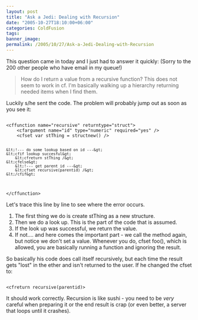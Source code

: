 ```yaml
---
layout: post
title: "Ask a Jedi: Dealing with Recursion"
date: "2005-10-27T18:10:00+06:00"
categories: ColdFusion 
tags: 
banner_image: 
permalink: /2005/10/27/Ask-a-Jedi-Dealing-with-Recursion
---
```


This question came in today and I just had to answer it quickly: (Sorry to the 200 other people who have email in my queue!)

<blockquote>
How do I return a value from a recursive function? This does not seem to work in cf. I'm basically walking up a hierarchy returning needed items when I find them.
</blockquote>

Luckily s/he sent the code. The problem will probably jump out as soon as you see it:

<code>
&lt;cffunction name="recursive" returntype="struct"&gt;
	&lt;cfargument name="id" type="numeric" required="yes" /&gt;
	&lt;cfset var stThing = structnew() /&gt;
	
	&lt;!--- do some lookup based on id ---&gt;
	&lt;cfif lookup succesful&gt;
		&lt;cfreturn stThing /&gt;
	&lt;cfelse&gt;
		&lt;!--- get parent id ---&gt;
		&lt;cfset recursive(parentid) /&gt;
	&lt;/cfif&gt;
	
&lt;/cffunction&gt;
</code>

Let's trace this line by line to see where the error occurs.

<ol>
<li>The first thing we do is create stThing as a new structure.
<li>Then we do a look up. This is the part of the code that is assumed.
<li>If the look up was successful, we return the value.
<li>If not.... and here comes the important part - we call the method again, but notice we don't set a value. Whenever you do, cfset foo(), which is allowed, you are basically running a function and ignoring the result.
</ol>

So basically his code does call itself recursively, but each time the result gets "lost" in the ether and isn't returned to the user. If he changed the cfset to:

<code>
&lt;cfreturn recursive(parentid)&gt;
</code>

It should work correctly. Recursion is like sushi - you need to be <i>very</i> careful when preparing it or the end result is crap (or even better, a server that loops until it crashes).